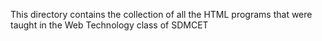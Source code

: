 This directory contains the collection of all the HTML programs that were taught in the Web Technology class of SDMCET